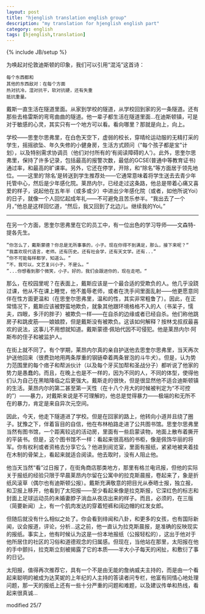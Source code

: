 ```yaml
---
layout: post
title: "hjenglish translation english group"
description: "my translation for hjenglish english part"
category: english
tags: [hjenglish,translation]
---
```

{% include JB/setup %}

为唤起对伦敦迪斯顿的印象，我们可以引用“混沌”这首诗： 

    每个东西都和
    其他的东西敌对：在每个方面
    热对抗冷，湿对抗干，软对抗硬，还有失重
    抵抗重量。

戴斯一直生活在隧道里面。从家到学校的隧道，从学校回到家的另一条隧道。还有那些去格雷斯的弯弯曲曲的隧道。他一辈子都生活在隧道里面...在迪斯顿镇，可是对于敏感的心灵，其实只有一个地方可以看。看向哪里？那就是向上，向上。

学校——思奎尔思弗里，在白色天空下，虚弱的校长，穿晴纶运动服的无精打采的学生，摇摇欲坠、年久失修的小健身房，生活方式顾问（“每个孩子都是宝"计划），以及特别需求协调员（他们对付所有的‘有阅读障碍的人’）。此外，思奎尔思弗里，保持了许多记录，包括最高的报警次数，最低的GCSE(普通中等教育证书)通过率，和最高的旷课率。另外，它还在停学，开除，和“除名”等方面居于领先地位。——这里的‘除名’是转送到学生推荐处——它通常意味着将学生送去去青少年托管中心，然后是少年感化院。莱昂内尔，已经走过这条路，他总是带着心痛又喜爱的样子，说起他在五年半（或多或少）中进出少年感化院（或者，如他所说Yoi）的日子，就像一个人回忆起成年礼——不可避免且苦乐参半。“我出去了一个月，”他总是这样回忆道，“然后，我又回到了北边儿。继续我的Yoi。”

***

在另一个方面，思奎尔思弗里在它的员工中，有一位出色的学习导师——文森特-提各先生。

    ”你怎么了，戴斯蒙德？你总是无所事事的，小子。现在你得不到满足，那么，接下来呢？“ 
    “我喜欢现代语言，老师。还有历史。还有社会学，还有天文学。还有...”
    ”你不可能每样都学，知道么。“ 
    ”不，我可以，文艺复兴小子，不是么。“ 
    ”...你想看到那个微笑，小子。好的，我们会跟进你的，现在走吧。“ 

那么，在校园里呢？在表面上，戴斯应该是一个最合适的受欺负的人。他几乎没跷过课，他从不在课上睡觉，他不羞辱老师，或者在洗手间里面乱射——他更愿意同伴在性方面更温和（在思奎尔思弗里，温和的性，其实非常粗鲁了）。因此，在正常情况下，戴斯应该被野蛮地欺负，就象其他跟环境格格不入的人（书呆子，懦夫，四眼，多汗的胖子）被欺负一样——在自杀的边缘或者已经自杀。他们称他跳房子和跳皮筋——娘娘腔，但是戴斯没有被欺负。这该如何解释？按林戈叔叔最喜欢的说法，这事儿不用想就知道。戴斯蒙德·佩珀代因不可侵犯。他是莱昂内尔·阿斯布的侄子和被监护人。

在街上就不同了。有个学期，莱昂内尔真的亲自护送他去思奎尔思弗里，当天再次护送他回来（很费劲地用两条厚重的钢链牵着两条冒泡的斗牛犬）。但是，认为势力范围里的每个痞子和帮派伙计（以及每个牙买加帮和圣战分子）都听说了他家的势力是愚蠢的。而且，在晚上也是不一样的，因为不同的人，不同的体型，使得他们认为自己在黑暗降临之后更强大。戴斯走的很快，但是很显然他不适合迪斯顿镇的生活。莱昂内尔的第二甚至第一天性（在十八个月大的时候被判定为“不可控的”）——暴力，对戴斯来说是不可理解的，他总是觉得暴力——极端的和无所不在的暴力，肯定是来自异次元空间。

因此，今天，他走下隧道进了学校。但是在回家的路上，他转向小道并且绕了圈子。犹豫之下，伴着盲目的自信，他在布林柏路走进了公共图书馆。思奎尔思弗里当然有图书馆，一个距离较远的活动房，里面有一些启蒙读物，地面上散布着撕开的平装书。但是，这个图书馆不一样：看起来很高档的书柜，像是佩饰华丽的将军。你有权利或者资格去分享它么？他进到阅览室，里面有报纸，紧紧地被夹着挂在木制的骨架上，看起来就适合阅读。他去取时，没有人阻止他。

他当天当然“看”过日报了，在街角商店那类地方，那里有格兰电讯报，但他的实际关于报纸的经验只限于早晨莱昂内尔留在公寓中的拉克斯晨报，卷起来了，象是折纸风滚草（偶尔也有迪斯顿公报）。戴斯充满敬意的把目光从泰晤士报，独立报，和卫报上移开，他看到了太阳报——至少看起来像是拉克斯报，它深红色的标志和封面上足球运动员的未婚妻脖子淌血从夜店出来的样子。而且，必须的，在三版（简要新闻）上，有一个肌肉发达的穿着短裤和阔边帽的红发女郎。

但随后就没有什么相似之处了。你会看到绯闻和八卦，和更多的女孩，也有国际新闻，议会报道，评论，分析...这之前，他一直认为拉克斯晨报，是准确的反映现实的报纸。事实上，他有时候认为这是一份本地报纸（公报轻松的），这出于他对于他所居住的社区的习俗和道德观念的归属感。但现在，当他站在那里，太阳报在他的手中颤抖，拉克斯立刻被揭露了它的本质——半大小子每天的闲扯，和敷衍了事的日记。

太阳报，值得再次推荐它，具有一个不是由无能的詹纳威夫主持的，而是由一个看起来聪明的被成为达芙妮的上年纪的人主持的答读者问专栏，他富有同情心地处理问题，那一天的报纸上还有一些十分严重的问题和难题，以及建议传单和热线，看起来很真诚...

modified 25/7
